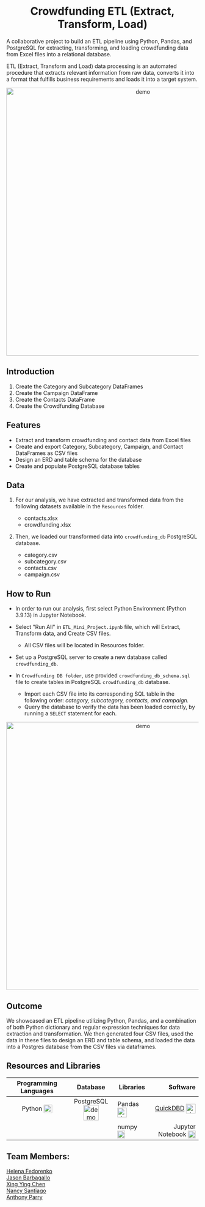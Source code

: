 <h1 align="center">Crowdfunding ETL (Extract, Transform, Load) </h1>
<p align="center">

A collaborative project to build an ETL pipeline using Python, Pandas, and PostgreSQL for extracting, transforming, and loading crowdfunding data from Excel files into a relational database.

   ETL (Extract, Transform and Load) data processing is an automated procedure that extracts relevant information from raw data, converts it into a format that fulfills business requirements and loads it into a target system.

<p align="center">
<img width="700" align="center" src="https://images.ctfassets.net/zczdrsyzzo2x/2mQoxHDVhC0SEGQMOQO84K/0a42e2029305130e7a9fda723c017878/animation_2.gif" alt="demo"/>
</p>







## Introduction

1. Create the Category and Subcategory DataFrames
2. Create the Campaign DataFrame
3. Create the Contacts DataFrame
4. Create the Crowdfunding Database

## Features

- Extract and transform crowdfunding and contact data from Excel files
- Create and export Category, Subcategory, Campaign, and Contact DataFrames as CSV files
- Design an ERD and table schema for the database
- Create and populate PostgreSQL database tables

## Data

1. For our analysis, we have extracted and transformed data from the following datasets available in the `Resources` folder.      
     - contacts.xlsx      
     - crowdfunding.xlsx 

2. Then, we loaded our transformed data into `crowdfunding_db` PostgreSQL database.
     - category.csv  
     - subcategory.csv  
     - contacts.csv   
     - campaign.csv  





## How to Run
- In order to run our analysis, first select Python Environment (Python 3.9.13) in Jupyter Notebook. 
- Select "Run All" in `ETL_Mini_Project.ipynb` file, which will Extract, Transform data, and Create CSV files.
  - All CSV files will be located in Resources folder.
  
- Set up a PostgreSQL server to create a new database called `crowdfunding_db`.
- In `Crowdfunding DB folder`, use provided `crowdfunding_db_schema.sql` file to create tables in PostgreSQL `crowdfunding_db` database.
  - Import each CSV file into its corresponding SQL table in the following order: _category, subcategory, contacts, and campaign._
  - Query the database to verify the data has been loaded correctly, by running a `SELECT` statement for each.


<p align="center">
<img width="700" align="center" src="https://github.com/olenafedorenko/Crowdfunding_ETL/blob/main/Crowdfunding%20DB/crowdfunding_erd.png?raw=true" alt="demo"/>
</p>




## Outcome

We showcased an ETL pipeline utilizing Python, Pandas, and a combination of both Python dictionary and regular expression techniques for data extraction and transformation. We then generated four CSV files, used the data in these files to design an ERD and table schema, and loaded the data into a Postgres database from the CSV files via dataframes.







## Resources and Libraries


| Programming Languages |        Database      |      Libraries        |        Software       |
| :---------------------: |:--------------------: | --------------------- | ---------------------: |
| Python <img width="22" align="center" src="https://upload.wikimedia.org/wikipedia/commons/thumb/c/c3/Python-logo-notext.svg/1869px-Python-logo-notext.svg.png" alt="demo"/> | PostgreSQL<img width="40" align="center" src="https://download.logo.wine/logo/PostgreSQL/PostgreSQL-Logo.wine.png" alt="demo"/> | Pandas <img width="25" align="center" src="https://upload.wikimedia.org/wikipedia/commons/thumb/2/22/Pandas_mark.svg/1535px-Pandas_mark.svg.png" alt="demo"/> | [QuickDBD](https://www.quickdatabasediagrams.com) <img width="25" align="center" src="https://pbs.twimg.com/profile_images/822034379736236033/SjcdL7KR_400x400.jpg" alt="demo"/> |
|                       |                       | numpy  <img width="20" align="center" src="https://encrypted-tbn0.gstatic.com/images?q=tbn:ANd9GcRFBoiMnTbYso1djdegUqL541UPN5Rqfb-SnmmWf4W1MkLCgAG1Ssnm-swHVDRib3POV2s&usqp=CAU" alt="demo"/>   |  Jupyter Notebook <img width="20" align="center" src="https://upload.wikimedia.org/wikipedia/commons/thumb/3/38/Jupyter_logo.svg/1767px-Jupyter_logo.svg.png" alt="demo"/> |




## Team Members:

[Helena Fedorenko](https://github.com/olenafedorenko)   
[Jason Barbagallo](https://github.com/jbarbs44)   
[Xing Ying Chen](https://github.com/xc1614)    
[Nancy Santiago](https://github.com/nancyrsantiago)    
[Anthony Parry](https://github.com/aparry6) 
